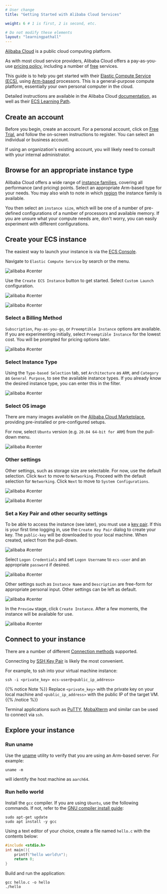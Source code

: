 ```yaml
---
# User change
title: "Getting Started with Alibaba Cloud Services"

weight: 6 # 1 is first, 2 is second, etc.

# Do not modify these elements
layout: "learningpathall"
---
```

[Alibaba Cloud](https://www.alibabacloud.com/) is a public cloud computing platform. 

As with most cloud service providers, Alibaba Cloud offers a pay-as-you-use [pricing policy](https://www.alibabacloud.com/pricing), including a number of [free](https://www.alibabacloud.com/free) services.

This guide is to help you get started with their [Elastic Compute Service (ECS)](https://www.alibabacloud.com/product/ecs), using [Arm-based](https://www.alibabacloud.com/product/ecs/g8m) processors. This is a general-purpose compute platform, essentially your own personal computer in the cloud.

Detailed instructions are available in the Alibaba Cloud [documentation](https://www.alibabacloud.com/help/en/elastic-compute-service), as well as their [ECS Learning Path](https://www.alibabacloud.com/getting-started/learningpath/ecs).

## Create an account

Before you begin, create an account. For a personal account, click on [Free Trial](https://www.alibabacloud.com/), and follow the on-screen instructions to register. You can select an individual or business account.

If using an organization's existing account, you will likely need to consult with your internal administrator.

## Browse for an appropriate instance type

Alibaba Cloud offers a wide range of [instance families](https://www.alibabacloud.com/help/en/elastic-compute-service/latest/instance-family), covering all performance (and pricing) points. Select an appropriate Arm-based type for your needs. You may also wish to note in which [region](https://ecs-buy.aliyun.com/instanceTypes/#/instanceTypeByRegion) the instance family is available.


You then select an `instance size`, which will be one of a number of pre-defined configurations of a number of processors and available memory. If you are unsure what your compute needs are, don't worry, you can easily experiment with different configurations.

## Create your ECS instance

The easiest way to launch your instance is via the [ECS Console](https://ecs.console.aliyun.com/).

Navigate to `Elastic Compute Service` by search or the menu.

![alibaba #center](images/588897d0-6c77-ee64-c7aa-235cbf460426.png "Navigate to the ECS Dashboard")

Use the `Create ECS Instance` button to get started. Select `Custom Launch` configuration.

![alibaba #center](images/bf7f23d0-2afb-6a84-60aa-78dc1c27be39.png "Create Instance")

![alibaba #center](images/2bd139ad-a28b-8e82-8dae-c0d7e54a4ebc.png "Custom Launch")

### Select a Billing Method

`Subscription`, `Pay-as-you-go`, or `Preemptible Instance` options are available. If you are experimenting initially, select `Preemptible Instance` for the lowest cost. You will be prompted for pricing options later.

![alibaba #center](images/99554b4b-5f15-2dce-4de4-c59e26a3a90e.png "Select a Billing Method")

### Select Instance Type

Using the `Type-based Selection` tab, set `Architecture` as `ARM`, and `Category` as `General Purpose`, to see the available instance types. If you already know the desired instance type, you can enter this in the filter.

![alibaba #center](images/6ccdd195-7020-b944-4eed-846edf808b2a.png "Select Instance Type")

### Select OS image

There are many images available on the [Alibaba Cloud Marketplace](https://marketplace.alibabacloud.com/), providing pre-installed or pre-configured setups.

For now, select `Ubuntu` version (e.g. `20.04 64-bit for ARM`) from the pull-down menu.

![alibaba #center](images/c0329674-b751-5aa5-09b8-f2786a338d8e.png "Select OS Image")

### Other settings

Other settings, such as storage size are selectable. For now, use the default selection. Click `Next` to move to `Networking`. Proceed with the default selection for `Networking`. Click `Next` to move to `System Configurations`.

![alibaba #center](images/08b7ccdd-003f-b23d-de99-471aa11eb285.png "Configure Storage Options")

![alibaba #center](images/ee8331cb-caec-a3a1-5ded-f7eb56f3e558.png "Configure Network Options")

### Set a Key Pair and other security settings

To be able to access the instance (see later), you must use a [key pair](https://www.alibabacloud.com/help/en/elastic-compute-service/latest/key-pairs). If this is your first time logging in, use the `Create Key Pair` dialog to create your key. The `public-key` will be downloaded to your local machine. When created, select from the pull-down.

![alibaba #center](images/bf231337-39ba-5d61-6bbb-4c9d2c3f8d6c.png "Select or create a key pair")

Select `Logon Credentials` and set `Logon Username` to `ecs-user` and an appropriate  `password` if desired.

![alibaba #center](images/8be6f704-0b04-1a19-e156-9f4b5e2f6d10.png "Set Username and Password for logon")

Other settings such as `Instance Name` and `Description` are free-form for appropriate personal input. Other settings can be left as default.

![alibaba #center](images/fd90820b-5ac5-6fae-831c-1505028e4393.png "Advanced Settings(Optional)")

In the `Preview` stage, click `Create Instance`. After a few moments, the instance will be available for use.

![alibaba #center](images/e8e336c4-87e7-a8ae-d798-f5d755211270.png "The last step of instance creation")


## Connect to your instance

There are a number of different [Connection methods](https://www.alibabacloud.com/help/en/elastic-compute-service/latest/connection-methods) supported.

Connecting by [SSH Key Pair](https://www.alibabacloud.com/help/en/elastic-compute-service/latest/connect-to-a-linux-instance-by-using-an-ssh-key-pair) is likely the most convenient.

For example, to ssh into your virtual machine instance:

```console
ssh -i <private_key> ecs-user@<public_ip_address>
```

{{% notice Note %}}
Replace `<private_key>` with the private key on your local machine and `<public_ip_address>` with the public IP of the target VM.
{{% /notice %}}

Terminal applications such as [PuTTY](https://www.putty.org/), [MobaXterm](https://mobaxterm.mobatek.net/) and similar can be used to connect via `ssh`.

## Explore your instance

### Run uname

Use the [uname](https://en.wikipedia.org/wiki/Uname) utility to verify that you are using an Arm-based server. For example:

```console
uname -m
```
will identify the host machine as `aarch64`.

### Run hello world

Install the `gcc` compiler. If you are using `Ubuntu`, use the following commands. If not, refer to the [GNU compiler install guide](/install-guides/gcc):

```console
sudo apt-get update
sudo apt install -y gcc
```

Using a text editor of your choice, create a file named `hello.c` with the contents below:

```C
#include <stdio.h>
int main(){
    printf("hello world\n");
    return 0;
}
```

Build and run the application:

```console
gcc hello.c -o hello
./hello
```

